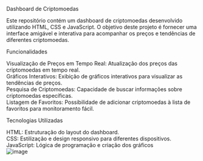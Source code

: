 Dashboard de Criptomoedas

Este repositório contém um dashboard de criptomoedas desenvolvido utilizando HTML, CSS e JavaScript. O objetivo deste projeto é fornecer uma interface amigável e interativa para acompanhar os preços e tendências de diferentes criptomoedas.

Funcionalidades

Visualização de Preços em Tempo Real: Atualização dos preços das criptomoedas em tempo real.<br>
Gráficos Interativos: Exibição de gráficos interativos para visualizar as tendências de preços.<br>
Pesquisa de Criptomoedas: Capacidade de buscar informações sobre criptomoedas específicas.<br>
Listagem de Favoritos: Possibilidade de adicionar criptomoedas à lista de favoritos para monitoramento fácil.<br>


Tecnologias Utilizadas

HTML: Estruturação do layout do dashboard.<br>
CSS: Estilização e design responsivo para diferentes dispositivos.<br>
JavaScript: Lógica de programação e criação dos gráficos <br>
![image](https://github.com/vieiraadev/dashboard/assets/164572708/50ebb58b-ef98-4071-91d3-14e1c5edb194)
